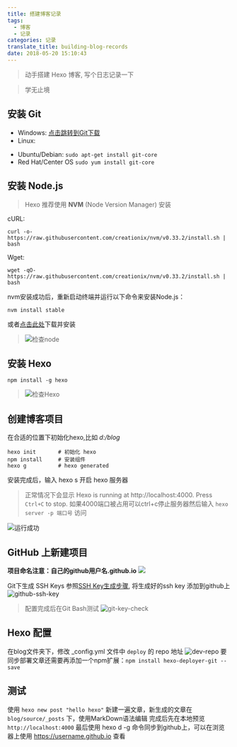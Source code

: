 ```yaml
---
title: 搭建博客记录
tags:
  - 博客
  - 记录
categories: 记录
translate_title: building-blog-records
date: 2018-05-20 15:10:43
---
```

> 动手搭建 Hexo 博客, 写个日志记录一下

<blockquote class="blockquote-center">学无止境</blockquote>

<!--more-->

## 安装 Git 

* Windows: [点击跳转到Git下载](https://git-scm.com/download/win)
* Linux:
 - Ubuntu/Debian: `sudo apt-get install git-core`
 - Red Hat/Center OS  `sudo yum install git-core`

## 安装 Node.js

> Hexo 推荐使用 **NVM** (Node Version Manager) 安装

cURL:
```shell
curl -o- https://raw.githubusercontent.com/creationix/nvm/v0.33.2/install.sh | bash
```
Wget:
```shell
wget -qO- https://raw.githubusercontent.com/creationix/nvm/v0.33.2/install.sh | bash
```
nvm安装成功后，重新启动终端并运行以下命令来安装Node.js：
```shell
nvm install stable
```
或者[点击此处](https://nodejs.org)下载并安装

> ![检查node](/images/posts/63911635.jpg)

## 安装 Hexo
```npm
npm install -g hexo 
```
> ![检查Hexo](/images/posts/14288474.jpg)

## 创建博客项目
在合适的位置下初始化hexo,比如 *d:/blog*
```
hexo init		# 初始化 hexo
npm install		# 安装组件
hexo g			# hexo generated
```
安装完成后，输入 hexo s 开启 hexo 服务器
> 正常情况下会显示 Hexo is running at http://localhost:4000. Press `Ctrl+C` to stop.
如果4000端口被占用可以ctrl+c停止服务器然后输入 `hexo server -p 端口号` 访问

![运行成功](/images/posts/75322921.jpg)

## GitHub 上新建项目
**项目命名注意：自己的github用户名.github.io**
![](/images/posts/49414545.jpg)

Git下生成 SSH Keys 参照[SSH Key生成步骤](https://blog.csdn.net/hustpzb/article/details/8230454), 将生成好的ssh key 添加到github上
![github-ssh-key](/images/posts/95262268.jpg) 
>配置完成后在Git Bash测试
![git-key-check](/images/posts/84430723.jpg)
 
## Hexo 配置
在blog文件夹下，修改 _config.yml 文件中 `deploy` 的 repo 地址
![dev-repo](/images/posts/39476468.jpg)
要同步部署文章还需要再添加一个npm扩展：`npm install hexo-deployer-git --save`

## 测试
使用 `hexo new post "hello hexo"` 新建一遍文章，新生成的文章在 `blog/source/_posts` 下，使用MarkDown语法编辑
完成后先在本地预览 `http://localhost:4000`
最后使用 hexo d -g 命令同步到github上，可以在浏览器上使用 https://username.github.io 查看

